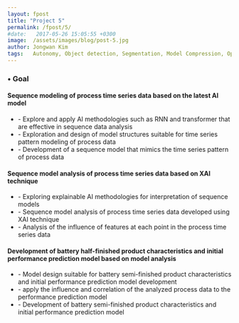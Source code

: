 ```yaml
---
layout: fpost
title: "Project 5"
permalink: /fpost/5/
#date:   2017-05-26 15:05:55 +0300
image:  /assets/images/blog/post-5.jpg
author: Jongwan Kim
tags:   Autonomy, Object detection, Segmentation, Model Compression, Optimization
---
```


### • Goal
#### Sequence modeling of process time series data based on the latest AI model
  - \- Explore and apply AI methodologies such as RNN and transformer that are effective in sequence data analysis
  - \- Exploration and design of model structures suitable for time series pattern modeling of process data
  - \- Development of a sequence model that mimics the time series pattern of process data

#### Sequence model analysis of process time series data based on XAI technique
  - \- Exploring explainable AI methodologies for interpretation of sequence models
  - \- Sequence model analysis of process time series data developed using XAI technique
  - \- Analysis of the influence of features at each point in the process time series data

#### Development of battery half-finished product characteristics and initial performance prediction model based on model analysis
  - \- Model design suitable for battery semi-finished product characteristics and initial performance prediction model development
  - \- apply the influence and correlation of the analyzed process data to the performance prediction model
  - \- Development of battery semi-finished product characteristics and initial performance prediction model